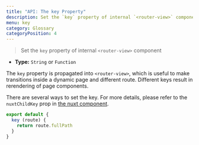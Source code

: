 ```yaml
---
title: "API: The key Property"
description: Set the `key` property of internal `<router-view>` component
menu: key
category: Glossary
categoryPosition: 4
---
```


> Set the `key` property of internal `<router-view>` component
- **Type:** `String` or `Function`

The `key` property is propagated into `<router-view>`, which is useful to make transitions inside a dynamic page and different route. Different keys result in rerendering of page components.

There are several ways to set the key. For more details, please refer to the `nuxtChildKey` prop in [the nuxt component](/api/components-nuxt).

```js
export default {
  key (route) {
    return route.fullPath
  }
}
```
